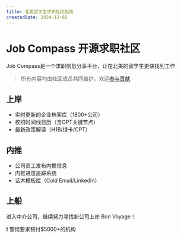 ```yaml
---
title: 北美留学生求职社区指南
createdDate: 2024-12-02
---
```

# Job Compass 开源求职社区

Job Compass是一个求职信息分享平台，让在北美的留学生更快找到工作

> 所有内容均由社区成员共同维护，欢迎[参与贡献](participation-guide.md)

## 上岸

- 实时更新的企业档案库（1800+公司）
- 校招时间线日历（含OPT关键节点）
- 最新政策解读（H1B/绿卡/CPT）

## 内推

- 公司员工发布内推信息
- 内推进度追踪系统
- 话术模板库（Cold Email/LinkedIn）

## 上船

进入中介公司，继续努力寻找新公司上岸 Bon Voyage！

❗ 警惕要求预付$5000+的机构